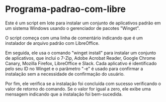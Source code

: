 # Programa-padrao-com-libre

Este é um script em lote para instalar um conjunto de aplicativos padrão em um sistema Windows usando o gerenciador de pacotes "Winget". 

O script começa com uma linha de comentário indicando que é um instalador de arquivo padrão com LibreOffice. 

Em seguida, ele usa o comando "winget install" para instalar um conjunto de aplicativos, que inclui o 7-Zip, Adobe Acrobat Reader, Google Chrome Canary, Mozilla Firefox, LibreOffice e Slack. Cada aplicativo é identificado pelo seu ID no Winget e o parâmetro "-e" é usado para confirmar a instalação sem a necessidade de confirmação do usuário.

Por fim, ele verifica se a instalação foi concluída com sucesso verificando o valor de retorno do comando. Se o valor for igual a zero, ele exibe uma mensagem indicando que a instalação foi bem-sucedida.
